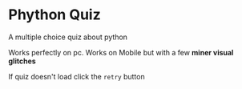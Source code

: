 # Phython Quiz

A multiple choice quiz about python

Works perfectly on pc.
Works on Mobile but with a few **miner visual glitches**

If quiz doesn't load click the ```retry``` button
